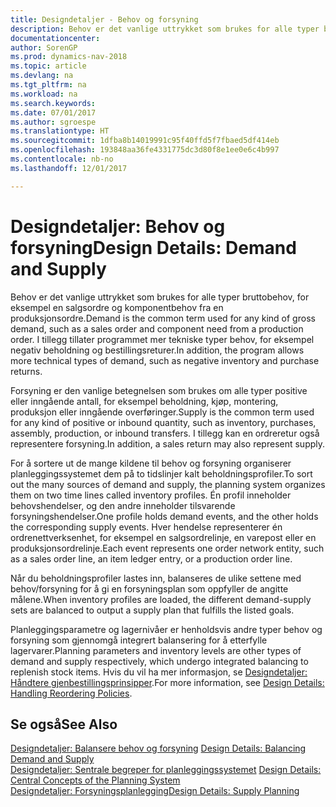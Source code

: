 ```yaml
---
title: Designdetaljer - Behov og forsyning
description: Behov er det vanlige uttrykket som brukes for alle typer bruttobehov, for eksempel en salgsordre og komponentbehov fra en produksjonsordre. I tillegg tillater programmet mer tekniske typer behov, for eksempel negativ beholdning og bestillingsreturer.
documentationcenter: 
author: SorenGP
ms.prod: dynamics-nav-2018
ms.topic: article
ms.devlang: na
ms.tgt_pltfrm: na
ms.workload: na
ms.search.keywords: 
ms.date: 07/01/2017
ms.author: sgroespe
ms.translationtype: HT
ms.sourcegitcommit: 1dfba8b14019991c95f40ffd5f7fbaed5df414eb
ms.openlocfilehash: 193848aa36fe4331775dc3d80f8e1ee0e6c4b997
ms.contentlocale: nb-no
ms.lasthandoff: 12/01/2017

---
```

# <a name="design-details-demand-and-supply"></a><span data-ttu-id="409a9-104">Designdetaljer: Behov og forsyning</span><span class="sxs-lookup"><span data-stu-id="409a9-104">Design Details: Demand and Supply</span></span>
<span data-ttu-id="409a9-105">Behov er det vanlige uttrykket som brukes for alle typer bruttobehov, for eksempel en salgsordre og komponentbehov fra en produksjonsordre.</span><span class="sxs-lookup"><span data-stu-id="409a9-105">Demand is the common term used for any kind of gross demand, such as a sales order and component need from a production order.</span></span> <span data-ttu-id="409a9-106">I tillegg tillater programmet mer tekniske typer behov, for eksempel negativ beholdning og bestillingsreturer.</span><span class="sxs-lookup"><span data-stu-id="409a9-106">In addition, the program allows more technical types of demand, such as negative inventory and purchase returns.</span></span>  
  
 <span data-ttu-id="409a9-107">Forsyning er den vanlige betegnelsen som brukes om alle typer positive eller inngående antall, for eksempel beholdning, kjøp, montering, produksjon eller inngående overføringer.</span><span class="sxs-lookup"><span data-stu-id="409a9-107">Supply is the common term used for any kind of positive or inbound quantity, such as inventory, purchases, assembly, production, or inbound transfers.</span></span> <span data-ttu-id="409a9-108">I tillegg kan en ordreretur også representere forsyning.</span><span class="sxs-lookup"><span data-stu-id="409a9-108">In addition, a sales return may also represent supply.</span></span>  
  
 <span data-ttu-id="409a9-109">For å sortere ut de mange kildene til behov og forsyning organiserer planleggingssystemet dem på to tidslinjer kalt beholdningsprofiler.</span><span class="sxs-lookup"><span data-stu-id="409a9-109">To sort out the many sources of demand and supply, the planning system organizes them on two time lines called inventory profiles.</span></span> <span data-ttu-id="409a9-110">Én profil inneholder behovshendelser, og den andre inneholder tilsvarende forsyningshendelser.</span><span class="sxs-lookup"><span data-stu-id="409a9-110">One profile holds demand events, and the other holds the corresponding supply events.</span></span> <span data-ttu-id="409a9-111">Hver hendelse representerer én ordrenettverksenhet, for eksempel en salgsordrelinje, en varepost eller en produksjonsordrelinje.</span><span class="sxs-lookup"><span data-stu-id="409a9-111">Each event represents one order network entity, such as a sales order line, an item ledger entry, or a production order line.</span></span>  
  
 <span data-ttu-id="409a9-112">Når du beholdningsprofiler lastes inn, balanseres de ulike settene med behov/forsyning for å gi en forsyningsplan som oppfyller de angitte målene.</span><span class="sxs-lookup"><span data-stu-id="409a9-112">When inventory profiles are loaded, the different demand-supply sets are balanced to output a supply plan that fulfills the listed goals.</span></span>  
  
 <span data-ttu-id="409a9-113">Planleggingsparametre og lagernivåer er henholdsvis andre typer behov og forsyning som gjennomgå integrert balansering for å etterfylle lagervarer.</span><span class="sxs-lookup"><span data-stu-id="409a9-113">Planning parameters and inventory levels are other types of demand and supply respectively, which undergo integrated balancing to replenish stock items.</span></span> <span data-ttu-id="409a9-114">Hvis du vil ha mer informasjon, se [Designdetaljer: Håndtere gjenbestillingsprinsipper](design-details-handling-reordering-policies.md).</span><span class="sxs-lookup"><span data-stu-id="409a9-114">For more information, see [Design Details: Handling Reordering Policies](design-details-handling-reordering-policies.md).</span></span>  
  
## <a name="see-also"></a><span data-ttu-id="409a9-115">Se også</span><span class="sxs-lookup"><span data-stu-id="409a9-115">See Also</span></span>  
 <span data-ttu-id="409a9-116">[Designdetaljer: Balansere behov og forsyning](design-details-balancing-demand-and-supply.md) </span><span class="sxs-lookup"><span data-stu-id="409a9-116">[Design Details: Balancing Demand and Supply](design-details-balancing-demand-and-supply.md) </span></span>  
 <span data-ttu-id="409a9-117">[Designdetaljer: Sentrale begreper for planleggingssystemet](design-details-central-concepts-of-the-planning-system.md) </span><span class="sxs-lookup"><span data-stu-id="409a9-117">[Design Details: Central Concepts of the Planning System](design-details-central-concepts-of-the-planning-system.md) </span></span>  
 [<span data-ttu-id="409a9-118">Designdetaljer: Forsyningsplanlegging</span><span class="sxs-lookup"><span data-stu-id="409a9-118">Design Details: Supply Planning</span></span>](design-details-supply-planning.md)

